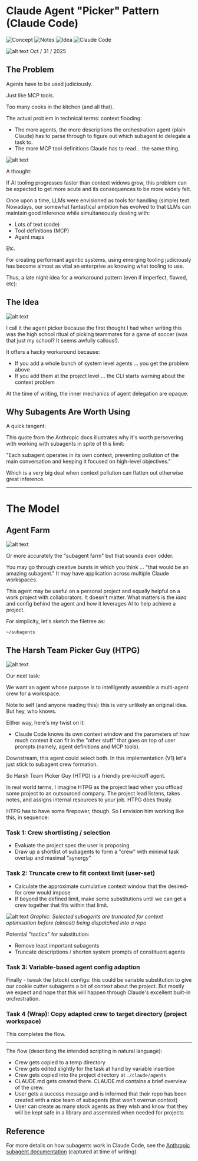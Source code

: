 # Claude Agent "Picker" Pattern (Claude Code)

![Concept](https://img.shields.io/badge/Type-Concept-blue)
![Notes](https://img.shields.io/badge/Status-Notes-yellow)
![Idea](https://img.shields.io/badge/Stage-Idea-purple)
![Claude Code](https://img.shields.io/badge/Tool-Claude_Code-orange)

 ![alt text](images/3.jpg)
Oct / 31 / 2025

## The Problem

Agents have to be used judiciously.

Just like MCP tools.

Too many cooks in the kitchen (and all that).

The actual problem in technical terms: context flooding:

- The more agents, the more descriptions the orchestration agent (plain Claude) has to parse through to figure out which subagent to delegate a task to.
- The more MCP tool definitions Claude has to read... the same thing.

![alt text](images/2.jpg)

A thought:

If AI tooling progresses faster than context widows grow, this problem can be expected to get more acute and its consequences to be more widely felt. 

Once upon a time, LLMs were envisioned as tools for handling (simple) text. Nowadays, our somewhat fantastical ambition has evolved to that LLMs can maintain good inference while simultaneously dealing with:

- Lots of text (code) 
- Tool definitions (MCP) 
- Agent maps 

Etc. 

For creating performant agentic systems, using emerging tooling judiciously has become almost as vital an enterprise as knowing what tooling to use.

Thus, a late night idea for a workaround pattern (even if imperfect, flawed, etc):

## The Idea

![alt text](images/1.jpg)

I call it the agent picker because the first thought I had when writing this was the high school ritual of picking teammates for a game of soccer (was that just my school? It seems awfully callous!).

It offers a hacky workaround because:

- If you add a whole bunch of system level agents ... you get the problem above 
- If you add them at the project level ... the CLI starts warning about the context problem 

At the time of writing, the inner mechanics of agent delegation are opaque. 

## Why Subagents Are Worth Using 

A quick tangent:

This quote from the Anthropic docs illustrates why it's worth persevering with working with subagents in spite of this limit:

"Each subagent operates in its own context, preventing pollution of the main conversation and keeping it focused on high-level objectives."

Which is a very big deal when context pollution can flatten out otherwise great inference. 

---

# The Model

## Agent Farm

![alt text](images/4.png)

Or more accurately the "subagent farm" but that sounds even odder. 

You may go through creative bursts in which you think ... "that would be an amazing subagent." It may have application across multiple Claude workspaces.

This agent may be useful on a personal project and equally helpful on a work project with collaborators. It doesn't matter. What matters is the *idea* and config behind the agent and how it leverages AI to help achieve a project. 

For simplicity, let's sketch the filetree as:

`~/subagents`

## The Harsh Team Picker Guy (HTPG)

![alt text](images/5.png)

Our next task:

We want an agent whose purpose is to intelligently assemble a multi-agent crew for a workspace.

Note to self (and anyone reading this): this is very unlikely an original idea. But hey, who knows. 

Either way, here's my twist on it:

- Claude Code knows its own context window and the parameters of how much context it can fit in the "other stuff" that goes on top of user prompts (namely, agent definitions and MCP tools).

Downstream, this agent could select both. In this implementation (V1) let's just stick to subagent crew formation.

So Harsh Team Picker Guy (HTPG) is a friendly pre-kickoff agent. 

In real world terms, I imagine HTPG as the project lead when you offload some project to an outsourced company. The project lead listens, takes notes, and assigns internal resources to your job. HTPG does thusly.

HTPG has to have some firepower, though. So I envision him working like this, in sequence:

### Task 1: Crew shortlisting / selection 

- Evaluate the project spec the user is proposing 
- Draw up a shortlist of subagents to form a "crew" with minimal task overlap and maximal "synergy" 

### Task 2: Truncate crew to fit context limit (user-set)

- Calculate the approximate cumulative context window that the desired-for crew would impose 
- If beyond the defined limit, make some substitutions until we can get a crew together that fits within that limit.

![alt text](images/6.png)
*Graphic: Selected subagents are truncated for context optimisation before (almost) being dispatched into a repo*

Potential "tactics" for substitution:

- Remove least important subagents 
- Truncate descriptions / shorten system prompts of constituent agents 

### Task 3: Variable-based agent config adaption

Finally - tweak the (stock) configs: this could be variable substitution to give our cookie cutter subagents a bit of context about the project. But mostly we expect and hope that this will happen through Claude's excellent built-in orchestration.

### Task 4 (Wrap): Copy adapted crew to target directory (project workspace)

This completes the flow.

---

The flow (describing the intended scripting in natural language):

- Crew gets copied to a temp directory 
- Crew gets edited slightly for the task at hand by variable insertion 
- Crew gets copied into the project directory at `./claude/agents` 
- CLAUDE.md gets created there. CLAUDE.md contains a brief overview of the crew. 
- User gets a success message and is informed that their repo has been created with a nice team of subagents (that won't overrun context)
- User can create as many stock agents as they wish and know that they will be kept safe in a library and assembled when needed for projects

## Reference

For more details on how subagents work in Claude Code, see the [Anthropic subagent documentation](./anthropic-doc.md) (captured at time of writing).

